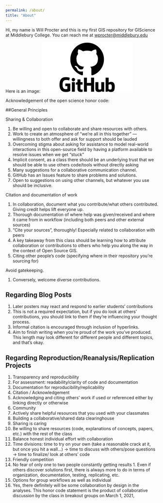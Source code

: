 ```yaml
---
permalink: /about/
title: "About"
---
```



Hi, my name is Will Procter and this is my first GIS repository for GIScience at Middlebury College.  You can reach me at wprocter@middlebury.edu

Here is an image: ![github logo](\assets\download.png)




Acknowledgement of the open science honor code:

##General Principles

Sharing & Collaboration
1. Be willing and open to collaborate and share resources with others.
2. Work to create an atmosphere of “we’re all in this together” — willingness to both offer and ask for support should be lauded
3. Overcoming stigma about asking for assistance to model real-world interactions in this open-source field by having a platform available to resolve issues when we get “stuck”
4. Implicit consent, as a class there should be an underlying trust that we should be able to use others code/tools without directly asking
5. Many suggestions for a collaborative communication channel.
  1. GitHub has an Issues feature to share problems and solutions.
  2. Open to suggestions on using other channels, but whatever you use should be inclusive.

Citation and documentation of work
1. In collaboration, document what you contribute/what others contributed. Giving credit helps lift everyone up.
2. Thorough documentation of where help was given/received and where it came from in workflow (including both peers and other external sources)
3. “Cite your sources”, thoroughly! Especially related to collaboration with peers
4. A key takeaway from this class should be learning how to attribute collaboration or contributions to others who help you along the way in the context of Open Source GIS.
5. Citing other people’s code (specifying where in their repository you’re sourcing for)

Avoid gatekeeping.
1. Conversely, welcome diverse contributions.

## Regarding Blog Posts
1. Later posters may react and respond to earlier students’ contributions
  1. This is not a required expectation, but if you do look at others’ contributions, you should link to them if they’re influencing your thought process.
2. Informal citation is encouraged through inclusion of hyperlinks.
3. Aim to finish writing when you’re proud of the work you’ve produced. This length may look different for different people and different topics, and that’s okay.

## Regarding Reproduction/Reanalysis/Replication Projects
1. Transparency and reproducibility
  1. For assessment: readability/clarity of code and documentation
  2. Documentation for reproducibility/replicability
2. Citation / Acknowledgement
  1. Acknowledging and citing others’ work if used or referenced either by linking directly or otherwise
3. Community
  1. Actively share helpful resources that you used with your classmates
  2. Building a collaborative/shared data clearinghouse
  3. Sharing is caring
  4. Be willing to share resources (code, explanations of concepts, papers, etc.) with the rest of the class
4. Balance honest individual effort with collaboration
  1. Time divisions: time to try on your own (take a reasonable crack at it, but once you hit a wall…) → time to discuss with others/pose questions → time to finalize/ look at others’ code
  2. Friendly competition
  3. No fear of only one to two people constantly getting results
    1. Even if others discover solutions first, there is always more to do in terms of organization, documentation, testing, replicating, etc.
5. Options for group workflows as well as individual
  1. Yes, there definitely will be some collaboration by design in the analyses.
This honor code statement is the product of collaborative discussion by the class in breakout groups on March 1, 2021,
